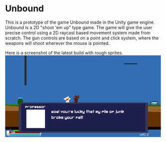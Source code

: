 # Unbound
This is a prototype of the game Unbound made in the Unity game engine.
Unbound is a 2D "shoot 'em up" type game. The game will give the user precise control using a 2D raycast based movement system made from scratch. The gun controls are based on a point and click system, where the weapons will shoot wherever the mouse is pointed.

Here is a screenshot of the latest build with rough sprites.
![Alt text](/progressPictures/unbound_v0_2.png?raw=true "Screenshot of build v0")
